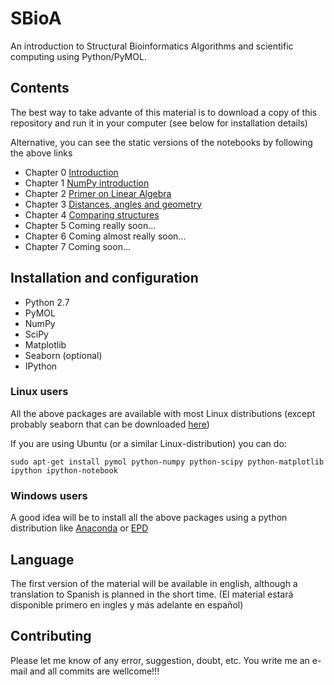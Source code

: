 SBioA
=====

An introduction to Structural Bioinformatics Algorithms and scientific computing using Python/PyMOL. 

## Contents

The best way to take advante of this material is to download a copy of this repository and run it in your computer (see below for installation details)

Alternative, you can see the static versions of the notebooks by following the above links

* Chapter 0 [Introduction](http://nbviewer.ipython.org/github/aloctavodia/SBioA/blob/master/English/00_Introduction.ipynb)
* Chapter 1 [NumPy introduction](http://nbviewer.ipython.org/github/aloctavodia/SBioA/blob/master/English/01_NumPy_introduction.ipynb)
* Chapter 2 [Primer on Linear Algebra](http://nbviewer.ipython.org/github/aloctavodia/SBioA/blob/master/English/02_Primer_on_Linear_Algebra.ipynb)
* Chapter 3 [Distances, angles and geometry](http://nbviewer.ipython.org/github/aloctavodia/SBioA/blob/master/English/03_Distances_angles_and_geometry.ipynb)
* Chapter 4 [Comparing structures](http://nbviewer.ipython.org/github/aloctavodia/SBioA/blob/master/English/04_Comparing_structures.ipynb)
* Chapter 5 Coming really soon...
* Chapter 6 Coming almost really soon...
* Chapter 7 Coming soon...


Installation and configuration
------

-  Python 2.7
-  PyMOL
-  NumPy
-  SciPy
-  Matplotlib
-  Seaborn (optional)
-  IPython

### Linux users
All the above packages are available with most Linux distributions (except probably seaborn that can be downloaded [here](http://stanford.edu/~mwaskom/software/seaborn/))

If you are using Ubuntu (or a similar Linux-distribution) you can do:

```
sudo apt-get install pymol python-numpy python-scipy python-matplotlib ipython ipython-notebook
```

### Windows users
A good idea will be to install all the above packages using a python distribution like [Anaconda](https://store.continuum.io/cshop/anaconda/) or [EPD](https://www.enthought.com/products/epd/)


## Language 
The first version of the material will be available in english, although a translation to Spanish is planned in the short time. (El material estará disponible primero en ingles y más adelante en español)

## Contributing

Please let me know of any error, suggestion, doubt, etc. You write me an e-mail and all commits are wellcome!!!

